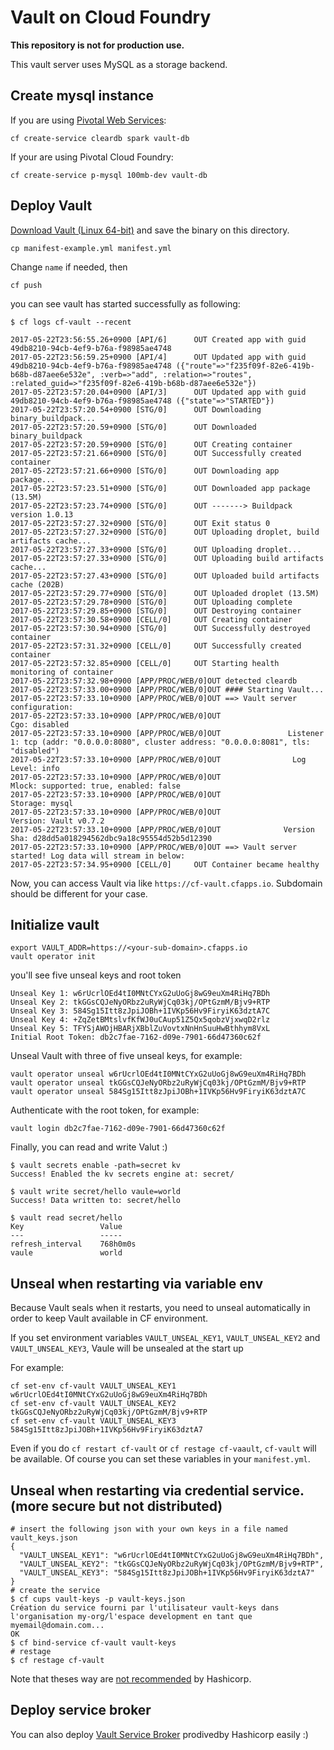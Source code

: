 # Vault on Cloud Foundry

**This repository is not for production use.**

This vault server uses MySQL as a storage backend.

## Create mysql instance


If you are using [Pivotal Web Services](https://run.pivotal.io):

```
cf create-service cleardb spark vault-db
```

If your are using Pivotal Cloud Foundry:

```
cf create-service p-mysql 100mb-dev vault-db
```

## Deploy Vault

[Download Vault (Linux 64-bit)](https://www.vaultproject.io/downloads.html) and save the binary on this directory.

```
cp manifest-example.yml manifest.yml 
```

Change `name` if needed, then

```
cf push
```

you can see vault has started successfully as following:

```
$ cf logs cf-vault --recent

2017-05-22T23:56:55.26+0900 [API/6]      OUT Created app with guid 49db8210-94cb-4ef9-b76a-f98985ae4748
2017-05-22T23:56:59.25+0900 [API/4]      OUT Updated app with guid 49db8210-94cb-4ef9-b76a-f98985ae4748 ({"route"=>"f235f09f-82e6-419b-b68b-d87aee6e532e", :verb=>"add", :relation=>"routes", :related_guid=>"f235f09f-82e6-419b-b68b-d87aee6e532e"})
2017-05-22T23:57:20.04+0900 [API/3]      OUT Updated app with guid 49db8210-94cb-4ef9-b76a-f98985ae4748 ({"state"=>"STARTED"})
2017-05-22T23:57:20.54+0900 [STG/0]      OUT Downloading binary_buildpack...
2017-05-22T23:57:20.59+0900 [STG/0]      OUT Downloaded binary_buildpack
2017-05-22T23:57:20.59+0900 [STG/0]      OUT Creating container
2017-05-22T23:57:21.66+0900 [STG/0]      OUT Successfully created container
2017-05-22T23:57:21.66+0900 [STG/0]      OUT Downloading app package...
2017-05-22T23:57:23.51+0900 [STG/0]      OUT Downloaded app package (13.5M)
2017-05-22T23:57:23.74+0900 [STG/0]      OUT -------> Buildpack version 1.0.13
2017-05-22T23:57:27.32+0900 [STG/0]      OUT Exit status 0
2017-05-22T23:57:27.32+0900 [STG/0]      OUT Uploading droplet, build artifacts cache...
2017-05-22T23:57:27.33+0900 [STG/0]      OUT Uploading droplet...
2017-05-22T23:57:27.33+0900 [STG/0]      OUT Uploading build artifacts cache...
2017-05-22T23:57:27.43+0900 [STG/0]      OUT Uploaded build artifacts cache (202B)
2017-05-22T23:57:29.77+0900 [STG/0]      OUT Uploaded droplet (13.5M)
2017-05-22T23:57:29.78+0900 [STG/0]      OUT Uploading complete
2017-05-22T23:57:29.85+0900 [STG/0]      OUT Destroying container
2017-05-22T23:57:30.58+0900 [CELL/0]     OUT Creating container
2017-05-22T23:57:30.94+0900 [STG/0]      OUT Successfully destroyed container
2017-05-22T23:57:31.32+0900 [CELL/0]     OUT Successfully created container
2017-05-22T23:57:32.85+0900 [CELL/0]     OUT Starting health monitoring of container
2017-05-22T23:57:32.98+0900 [APP/PROC/WEB/0]OUT detected cleardb
2017-05-22T23:57:33.00+0900 [APP/PROC/WEB/0]OUT #### Starting Vault...
2017-05-22T23:57:33.10+0900 [APP/PROC/WEB/0]OUT ==> Vault server configuration:
2017-05-22T23:57:33.10+0900 [APP/PROC/WEB/0]OUT                      Cgo: disabled
2017-05-22T23:57:33.10+0900 [APP/PROC/WEB/0]OUT               Listener 1: tcp (addr: "0.0.0.0:8080", cluster address: "0.0.0.0:8081", tls: "disabled")
2017-05-22T23:57:33.10+0900 [APP/PROC/WEB/0]OUT                Log Level: info
2017-05-22T23:57:33.10+0900 [APP/PROC/WEB/0]OUT                    Mlock: supported: true, enabled: false
2017-05-22T23:57:33.10+0900 [APP/PROC/WEB/0]OUT                  Storage: mysql
2017-05-22T23:57:33.10+0900 [APP/PROC/WEB/0]OUT                  Version: Vault v0.7.2
2017-05-22T23:57:33.10+0900 [APP/PROC/WEB/0]OUT              Version Sha: d28dd5a018294562dbc9a18c95554d52b5d12390
2017-05-22T23:57:33.10+0900 [APP/PROC/WEB/0]OUT ==> Vault server started! Log data will stream in below:
2017-05-22T23:57:34.95+0900 [CELL/0]     OUT Container became healthy
```

Now, you can access Vault via like `https://cf-vault.cfapps.io`. Subdomain should be different for your case.

## Initialize vault


```
export VAULT_ADDR=https://<your-sub-domain>.cfapps.io
vault operator init
```

you'll see five unseal keys and root token

```
Unseal Key 1: w6rUcrlOEd4tI0MNtCYxG2uUoGj8wG9euXm4RiHq7BDh
Unseal Key 2: tkGGsCQJeNyORbz2uRyWjCq03kj/OPtGzmM/Bjv9+RTP
Unseal Key 3: 584Sg15Itt8zJpiJOBh+1IVKp56Hv9FiryiK63dztA7C
Unseal Key 4: +ZqZetBMtslvfKfWJ0uCAup51Z5Qx5qobzVjxwqD2rlz
Unseal Key 5: TFYSjAWOjHBARjXBblZuVovtxNnHnSuuHwBthhym8VxL
Initial Root Token: db2c7fae-7162-d09e-7901-66d47360c62f
```


Unseal Vault with three of five unseal keys, for example:

```
vault operator unseal w6rUcrlOEd4tI0MNtCYxG2uUoGj8wG9euXm4RiHq7BDh
vault operator unseal tkGGsCQJeNyORbz2uRyWjCq03kj/OPtGzmM/Bjv9+RTP
vault operator unseal 584Sg15Itt8zJpiJOBh+1IVKp56Hv9FiryiK63dztA7C
```

Authenticate with the root token, for example:

```
vault login db2c7fae-7162-d09e-7901-66d47360c62f
```

Finally, you can read and write Valut :)

```
$ vault secrets enable -path=secret kv
Success! Enabled the kv secrets engine at: secret/

$ vault write secret/hello vaule=world
Success! Data written to: secret/hello

$ vault read secret/hello
Key             	Value
---             	-----
refresh_interval	768h0m0s
vaule           	world
```

## Unseal when restarting via variable env

Because Vault seals when it restarts, you need to unseal automatically in order to keep Vault available in CF environment.

If you set environment variables `VAULT_UNSEAL_KEY1`, `VAULT_UNSEAL_KEY2` and `VAULT_UNSEAL_KEY3`, Vaule will be unsealed at the start up

For example:

```
cf set-env cf-vault VAULT_UNSEAL_KEY1 w6rUcrlOEd4tI0MNtCYxG2uUoGj8wG9euXm4RiHq7BDh
cf set-env cf-vault VAULT_UNSEAL_KEY2 tkGGsCQJeNyORbz2uRyWjCq03kj/OPtGzmM/Bjv9+RTP
cf set-env cf-vault VAULT_UNSEAL_KEY3 584Sg15Itt8zJpiJOBh+1IVKp56Hv9FiryiK63dztA7
```

Even if you do `cf restart cf-vault` or `cf restage cf-vaault`, `cf-vault` will be available.
Of course you can set these variables in your `manifest.yml`.

## Unseal when restarting via credential service. (more secure but not distributed)

```
# insert the following json with your own keys in a file named vault_keys.json
{
  "VAULT_UNSEAL_KEY1": "w6rUcrlOEd4tI0MNtCYxG2uUoGj8wG9euXm4RiHq7BDh",
  "VAULT_UNSEAL_KEY2": "tkGGsCQJeNyORbz2uRyWjCq03kj/OPtGzmM/Bjv9+RTP",
  "VAULT_UNSEAL_KEY3": "584Sg15Itt8zJpiJOBh+1IVKp56Hv9FiryiK63dztA7"
}
# create the service
$ cf cups vault-keys -p vault-keys.json
Création du service fourni par l'utilisateur vault-keys dans l'organisation my-org/l'espace development en tant que myemail@domain.com...
OK
$ cf bind-service cf-vault vault-keys
# restage
$ cf restage cf-vault
```

Note that theses way are [not recommended](https://www.vaultproject.io/docs/concepts/seal.html#unsealing) by Hashicorp.

## Deploy service broker

You can also deploy [Vault Service Broker](https://github.com/hashicorp/cf-vault-service-broker) prodivedby Hashicorp easily :)
